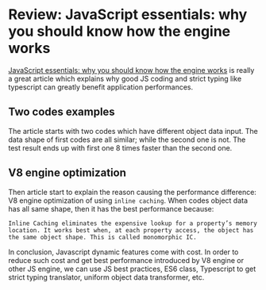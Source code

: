 # Review: JavaScript essentials: why you should know how the engine works

[JavaScript essentials: why you should know how the engine works](https://medium.freecodecamp.org/javascript-essentials-why-you-should-know-how-the-engine-works-c2cc0d321553) is really a great article which explains why good JS coding and strict typing like typescript can greatly benefit application performances.

## Two codes examples

The article starts with two codes which have different object data input. The data shape of first codes are all similar; while the second one is not. The test result ends up with first one 8 times faster than the second one.

## V8 engine optimization

Then article start to explain the reason causing the performance difference: V8 engine optimization of using `inline caching`. When codes object data has all same shape, then it has the best performance because: 

``` note
Inline Caching eliminates the expensive lookup for a property’s memory location. It works best when, at each property access, the object has the same object shape. This is called monomorphic IC.
```

In conclusion, Javascript dynamic features come with cost. In order to reduce such cost and get best performance introduced by V8 engine or other JS engine, we can use JS best practices, ES6 class, Typescript to get strict typing translator, uniform object data transformer, etc.